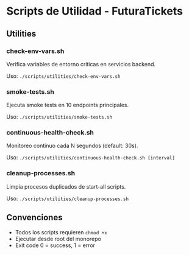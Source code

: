 # Scripts de Utilidad - FuturaTickets

## Utilities

### check-env-vars.sh
Verifica variables de entorno críticas en servicios backend.

Uso: `./scripts/utilities/check-env-vars.sh`

### smoke-tests.sh
Ejecuta smoke tests en 10 endpoints principales.

Uso: `./scripts/utilities/smoke-tests.sh`

### continuous-health-check.sh  
Monitoreo continuo cada N segundos (default: 30s).

Uso: `./scripts/utilities/continuous-health-check.sh [interval]`

### cleanup-processes.sh
Limpia procesos duplicados de start-all scripts.

Uso: `./scripts/utilities/cleanup-processes.sh`

## Convenciones
- Todos los scripts requieren `chmod +x`
- Ejecutar desde root del monorepo
- Exit code 0 = success, 1 = error
